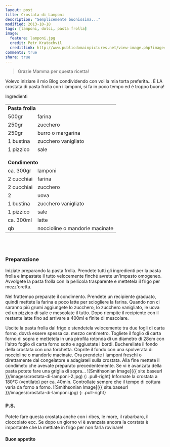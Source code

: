 ```yaml
---
layout: post
title: Crostata di Lamponi
description: "Semplicemente buonissima..."
modified: 2013-10-18
tags: [lamponi, dolci, pasta frolla]
image:
  feature: lamponi.jpg
  credit: Petr Kratochvil
  creditlink: http://www.publicdomainpictures.net/view-image.php?image=3424&picture=raspberry-background
comments: true
share: true
---
```


> Grazie Mamma per questa ricetta!

Volevo iniziare il mio Blog condividendo con voi la mia torta preferita... È LA crostata di pasta frolla con i lamponi, si fa in poco tempo ed è troppo buona!


<div class="ingredients">
  <div class="ingredients-title">Ingredienti</div>
  <table>
    <tbody>
      <tr>
        <td colspan="2"><b>Pasta frolla</b></td>
      </tr>
      <tr>
        <td>500gr</td>
        <td>farina</td>
      </tr>
      <tr>
        <td>250gr</td>
        <td>zucchero</td>
      </tr>
      <tr>
        <td>250gr</td>
        <td>burro o margarina</td>
      </tr>
      <tr>
        <td>1 bustina</td>
        <td>zucchero vanigliato</td>
      </tr>
      <tr>
        <td>1 pizzico</td>
        <td>sale</td>
      </tr>
      <tr style="height: 15px;"></tr>
      <tr>          
        <td colspan="2"><b>Condimento</b></td>
      </tr>
      <tr>
        <td>ca. 300gr</td>
        <td>lamponi</td>
      </tr>
      <tr>      
        <td>2 cucchiai</td>
        <td>farina</td>
      </tr>
      <tr>
        <td>2 cucchiai</td>
        <td>zucchero</td>
      </tr>
      <tr>
        <td>2</td>
        <td>uova</td>
      </tr>
      <tr>
        <td>1 bustina</td>
        <td>zucchero vanigliato</td>
      </tr>
      <tr>
        <td>1 pizzico</td>
        <td>sale</td>
      </tr>
      <tr>
        <td>ca. 300ml</td>
        <td>latte</td>
      </tr>
      <tr>
        <td>qb</td>
        <td>noccioline o mandorle macinate</td>        
      </tr>
    </tbody>
  </table>
  <br></br>
</div>


<h3>
  <font color="grey">
    <i class="icon-cogs"></i>
  </font> Preparazione
</h3>



Iniziate preparando la pasta frolla. Prendete tutti gli ingredienti per la pasta frolla e impastate il tutto velocemente finché avrete un'impasto omogeneo. Avvolgete la pasta frolla con la pellicola trasparente e mettetela il frigo per mezz'oretta.

Nel frattempo preparate il condimento. Prendete un recipiente graduato, quindi mettete la farina e poco latte per sciogliere la farina. Quando non ci saranno più grumi aggiungete lo zucchero, lo zucchero vanigliato, le uova ed un pizzico di sale e mescolate il tutto. Dopo riempite il recipiente con il restante latte fino ad arrivare a 400ml e finite di mescolare.

Uscite la pasta frolla dal frigo e stendetela velocemente tra due fogli di carta forno, dovrà essere spessa ca. mezzo centimetro. Togliete il foglio di carta forno di sopra e mettetela in una pirofila rotonda di un diametro di 28cm con l'altro foglio di carta forno sotto e aggiustate i bordi. Bucherellate il fondo della crostata con una forchetta. Coprite il fondo con una spolverata di noccioline o mandorle macinate. Ora prendete i lamponi freschi o direttamente dal congelatore e adagiateli sulla crostata. Alla fine mettete il condimeto che avevate preparato precedentemente. Se vi è avanzata della pasta potete fare una griglia di sopra...
![Smithsonian Image]({{ site.baseurl }}/images/crostata-di-lamponi-2.jpg)
{: .pull-right}
Infornate la crostata a 180°C (ventilato) per ca. 40min. Controllate sempre che il tempo di cottura varia da forno a forno.
![Smithsonian Image]({{ site.baseurl }}/images/crostata-di-lamponi.jpg)
{: .pull-right}


<h3>
  <font color="#FFCC00">
    <i class="icon-lightbulb"></i>
  </font> P.S.
</h3>


Potete fare questa crostata anche con i ribes, le more, il rabarbaro, il cioccolato ecc. Se dopo un giorno vi è avanzata ancora la corstata è importante che la mettiate in frigo per non farla rovinare!

<h4>Buon appetito
  <font color="red">
    <i class="icon-smile"></i>
  </font>
</h4>
